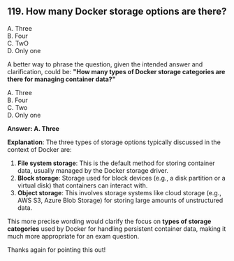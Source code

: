 ## 119. How many Docker storage options are there?
A. Three  
B. Four  
C. TwO  
D. Only one  

A better way to phrase the question, given the intended answer and clarification, could be:
**"How many types of Docker storage categories are there for managing container data?"**

A. Three  
B. Four  
C. Two  
D. Only one  

**Answer: A. Three**

**Explanation**:
The three types of storage options typically discussed in the context of Docker are:
1. **File system storage**: This is the default method for storing container data, usually managed by the Docker storage driver.
2. **Block storage**: Storage used for block devices (e.g., a disk partition or a virtual disk) that containers can interact with.
3. **Object storage**: This involves storage systems like cloud storage (e.g., AWS S3, Azure Blob Storage) for storing large amounts of unstructured data.

This more precise wording would clarify the focus on **types of storage categories** used by Docker for handling persistent container data, making it much more appropriate for an exam question. 

Thanks again for pointing this out!
